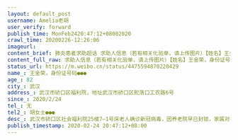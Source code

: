 ```yaml
---
layout: default_post
username: Amelia老胡
user_verify: forward
publish_time: MonFeb2420:47:12+08002020
crawl_time: 20200226-12:26:06
imageurl: 
content_brief: 肺炎患者求助超话 求助人信息（若有相关化验单，请上传图片）【姓名】王金荣，身份证号码：●●●【年龄】82【所在城市】武汉【所在小区、社区】武汉市硚口区福利院，地址：武汉市硚口区舵落口工农路6号【患病时间】2020/2/24【联系方式】无【其他紧急联系人】胡女士：13554088 ...全文
content_full_raw: 求助人信息（若有相关化验单，请上传图片）【姓名】王金荣，身份证号码：●●●【年龄】82【所在城市】武汉【所在小区、社区】武汉市硚口区福利院，地址：武汉市硚口区舵落口工农路6号【患病时间】2020/2/24【联系方式】无【其他紧急联系人】胡女士：●●●【病情描述】武汉市硚口区社会福利院25楼7–1号床老人确诊新冠病毒，因养老院早已封锁，家属对于具体情况所知甚少，焦急求助！望社区及防疫指挥部予以关注！家属于2月24日收到养老院传出老人已确诊新冠肺炎的消息，但对于老人目前的病情状况以及养老院整体疫情状况、应对方案都无从了解。养老院的座机与工作人员电话均难以联系。家属困于家中，十分焦急，望相关社区予以关注，尽快安排救治并与老人家属沟通详情！
status_url: https://m.weibo.cn/status/4475594870220429
name_: 王金荣，身份证号码●●●
age_: 82
city_: 武汉
address_: 武汉市硚口区福利院，地址武汉市硚口区舵落口工农路6号
since_: 2020/2/24
tel_: 无
tel2_: 胡女士●●●
desc_: 武汉市硚口区社会福利院25楼7–1号床老人确诊新冠病毒，因养老院早已封锁，家属对于具体情况所知甚少，焦急求助！望社区及防疫指挥部予以关注！家属于2月24日收到养老院传出老人已确诊新冠肺炎的消息，但对于老人目前的病情状况以及养老院整体疫情状况、应对方案都无从了解。养老院的座机与工作人员电话均难以联系。家属困于家中，十分焦急，望相关社区予以关注，尽快安排救治并与老人家属沟通详情！
publish_timestamp: 2020-02-24 20:47:12+08:00
---
```

